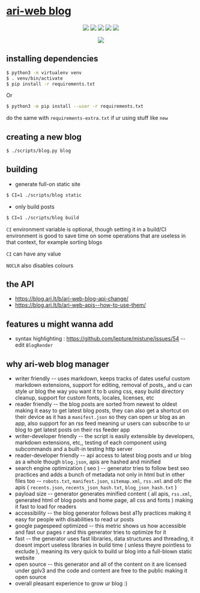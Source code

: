 # [ari-web blog](https://blog.ari.lt/)

<p align="center">
  <img src="https://img.shields.io/badge/Maintained-Yes-green?color=red&style=flat-square">
  <img src="https://img.shields.io/github/last-commit/ari-lt/blog.ari.lt?color=red&style=flat-square">
  <img src="https://img.shields.io/github/repo-size/ari-lt/blog.ari.lt?color=red&style=flat-square">
  <img src="https://img.shields.io/github/issues/ari-lt/blog.ari.lt?color=red&style=flat-square">
  <img src="https://img.shields.io/github/stars/ari-lt/blog.ari.lt?color=red&style=flat-square">
</p>

<p align="center">
  <a href="https://app.netlify.com/sites/blog-ari-web/deploys"><img src="https://api.netlify.com/api/v1/badges/bbd7d670-9152-41a8-8c99-df57e4669606/deploy-status"></a>
</p>

## installing dependencies

```sh
$ python3 -m virtualenv venv
$ . venv/bin/activate
$ pip install -r requirements.txt
```

Or

```sh
$ python3 -m pip install --user -r requirements.txt
```

do the same with `requirements-extra.txt` if ur using stuff like `new`

## creating a new blog

```bash
$ ./scripts/blog.py blog
```

## building

-   generate full-on static site

```bash
$ CI=1 ./scripts/blog static
```

-   only build posts

```bash
$ CI=1 ./scripts/blog build
```

`CI` environment variable is optional,
though setting it in a build/CI environment is good
to save time on some operations that are useless
in that context, for example sorting blogs

`CI` can have any value

`NOCLR` also disables colours

## the API

-   <https://blog.ari.lt/b/ari-web-blog-api-change/>
-   <https://blog.ari.lt/b/ari-web-apis--how-to-use-them/>

## features u might wanna add

-   syntax highlighting : <https://github.com/lepture/mistune/issues/54> -- edit `BlogRender`

## why ari-web blog manager

-   writer friendly -- uses markdown, keeps tracks of dates useful custom markdown extensions, support for editing, removal of posts,, and u can style ur blog the way you want it to b using css, easy build directory cleanup, support for custom fonts, locales, licenses, etc
-   reader friendly -- the blog posts are sorted from newest to oldest making it easy to get latest blog posts, they can also get a shortcut on their device as it has a `manifest.json` so they can open ur blog as an app, also support for an rss feed meaning ur users can subscribe to ur blog to get latest posts on their rss feeder app
-   writer-developer friendly -- the script is easily extensible by developers, markdown extensions, etc,, testing of each component using subcommands and a built-in testing http server
-   reader-developer friendly -- api access to latest blog posts and ur blog as a whole though `blog.json`, apis are hashed and minified
-   search engine optimization ( seo ) -- generator tries to follow best seo practices and adds a bunch of metadata not only in html but in other files too -- `robots.txt`, `manifest.json`, `sitemap.xml`, `rss.xml` and ofc the apis ( `recents.json`, `recents_json_hash.txt`, `blog_json_hash.txt` )
-   payload size -- generator generates minified content ( all apis, `rss.xml`, generated html of blog posts and home page, all css and fonts ) making it fast to load for readers
-   accessibility -- the blog generator follows best a11y practices making it easy for people with disabilities to read ur posts
-   google pagespeed optimized -- this metric shows us how accessible and fast our pages r and this generator tries to optimize for it
-   fast -- the generator uses fast libraries, data structures and threading, it doesnt import useless libraries in build time ( unless theyre pointless to exclude ), meaning its very quick to build ur blog into a full-blown static website
-   open source -- this generator and all of the content on it are licensed under gplv3 and the code and content are free to the public making it open source
-   overall pleasant experience to grow ur blog :)
